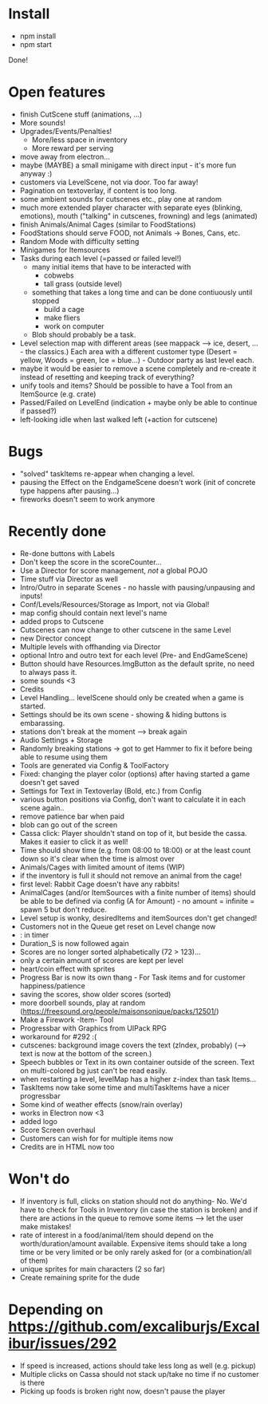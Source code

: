 # Install

* npm install
* npm start

Done!

# Open features
* finish CutScene stuff (animations, ...)
* More sounds!
* Upgrades/Events/Penalties!
    * More/less space in inventory
    * More reward per serving
* move away from electron...
* maybe (MAYBE) a small minigame with direct input - it's more fun anyway :)
* customers via LevelScene, not via door. Too far away!
* Pagination on textoverlay, if content is too long.
* some ambient sounds for cutscenes etc., play one at random
* much more extended player character with separate eyes (blinking, emotions), mouth ("talking" in cutscenes, frowning) and legs (animated)
* finish Animals/Animal Cages (similar to FoodStations)
* FoodStations should serve FOOD, not Animals -> Bones, Cans, etc.
* Random Mode with difficulty setting
* Minigames for Itemsources
* Tasks during each level (=passed or failed level!)
    * many initial items that have to be interacted with
        * cobwebs
        * tall grass (outside level)
    * something that takes a long time and can be done contiuously until stopped
        * build a cage
        * make fliers
        * work on computer
    * Blob should probably be a task.
* Level selection map with different areas (see mappack --> ice, desert, ... - the classics.) Each area with a different customer type (Desert = yellow, Woods = green, Ice = blue...) - Outdoor party as last level each.
* maybe it would be easier to remove a scene completely and re-create it instead of resetting and keeping track of everything?
* unify tools and items? Should be possible to have a Tool from an ItemSource (e.g. crate)
* Passed/Failed on LevelEnd (indication + maybe only be able to continue if passed?)
* left-looking idle when last walked left (+action for cutscene)

# Bugs
* "solved" taskItems re-appear when changing a level.
* pausing the Effect on the EndgameScene doesn't work (init of concrete type happens after pausing...)
* fireworks doesn't seem to work anymore

# Recently done
* Re-done buttons with Labels
* Don't keep the score in the scoreCounter...
* Use a Director for score management, *not* a global POJO
* Time stuff via Director as well
* Intro/Outro in separate Scenes - no hassle with pausing/unpausing and inputs!
* Conf/Levels/Resources/Storage as Import, not via Global!
* map config should contain next level's name
* added props to Cutscene
* Cutscenes can now change to other cutscene in the same Level
* new Director concept
* Multiple levels with offhanding via Director
* optional Intro and outro text for each level (Pre- and EndGameScene)
* Button should have Resources.ImgButton as the default sprite, no need to always pass it.
* some sounds <3
* Credits
* Level Handling... levelScene should only be created when a game is started.
* Settings should be its own scene - showing & hiding buttons is embarassing.
* stations don't break at the moment --> break again
* Audio Settings + Storage
* Randomly breaking stations -> got to get Hammer to fix it before being able to resume using them
* Tools are generated via Config & ToolFactory
* Fixed: changing the player color (options) after having started a game doesn't get saved
* Settings for Text in Textoverlay (Bold, etc.) from Config
* various button positions via Config, don't want to calculate it in each scene again..
* remove patience bar when paid
* blob can go out of the screen
* Cassa click: Player shouldn't stand on top of it, but beside the cassa. Makes it easier to click it as well!
* Time should show time (e.g. from 08:00 to 18:00) or at the least count down so it's clear when the time is almost over
* Animals/Cages with limited amount of items (WIP)
* if the inventory is full it should not remove an animal from the cage!
* first level: Rabbit Cage doesn't have any rabbits!
* AnimalCages (and/or ItemSources with a finite number of items) should be able to be defined via config (A for Amount) - no amount = infinite = spawn 5 but don't reduce.
* Level setup is wonky, desiredItems and itemSources don't get changed!
* Customers not in the Queue get reset on Level change now
* : in timer 
* Duration_S is now followed again
* Scores are no longer sorted alphabetically (72 > 123)...
* only a certain amount of scores are kept per level
* heart/coin effect with sprites
* Progress Bar is now its own thang - For Task items and for customer happiness/patience
* saving the scores, show older scores (sorted)
* more doorbell sounds, play at random (https://freesound.org/people/maisonsonique/packs/12501/)
* Make a Firework -Item- Tool
* Progressbar with Graphics from UIPack RPG
* workaround for #292 :(
* cutscenes: background image covers the text (zIndex, probably) (--> text is now at the bottom of the screen.)
* Speech bubbles or Text in its own container outside of the screen. Text on multi-colored bg just can't be read easily.
* when restarting a level, levelMap has a higher z-index than task Items...
* TaskItems now take some time and multiTaskItems have a nicer progressbar
* Some kind of weather effects (snow/rain overlay)
* works in Electron now <3
* added logo
* Score Screen overhaul
* Customers can wish for for multiple items now
* Credits are in HTML now too

# Won't do
* If inventory is full, clicks on station should not do anything- No. We'd have to check for Tools in Inventory (in case the station is broken) and if there are actions in the queue to remove some items --> let the user make mistakes!
* rate of interest in a food/animal/item should depend on the worth/duration/amount available. Expensive items should take a long time or be very limited or be only rarely asked for (or a combination/all of them)
* unique sprites for main characters (2 so far)
* Create remaining sprite for the dude

# Depending on https://github.com/excaliburjs/Excalibur/issues/292
* If speed is increased, actions should take less long as well (e.g. pickup)
* Multiple clicks on Cassa should not stack up/take no time if no customer is there
* Picking up foods is broken right now, doesn't pause the player